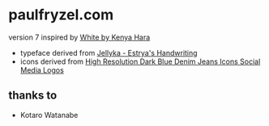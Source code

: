 # paulfryzel.com

version 7 inspired by [White by Kenya Hara](http://www.lars-mueller-publishers.com/en/personen/authors/hara-kenya)

- typeface derived from [Jellyka - Estrya's Handwriting](http://www.dafont.com/jellyka-estrya-s-handwriting.font)
- icons derived from [High Resolution Dark Blue Denim Jeans Icons Social Media Logos](http://icons.mysitemyway.com/high-resolution-dark-blue-denim-jeans-icons-social-media-logos/)

## thanks to

- Kotaro Watanabe
